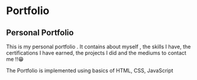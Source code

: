 # Portfolio
<h2>Personal Portfolio</h2>
<p>This is my personal portfolio . It contains about myself , the skills I have, the certifications I have earned, the projects I did and the mediums to contact me !!😁 </p>
<p>The Portfolio is implemented using basics of HTML, CSS, JavaScript</p>
